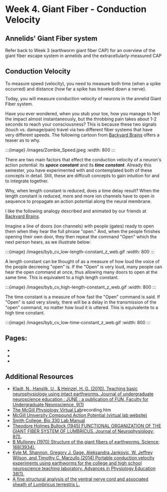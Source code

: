 # Week 4. Giant Fiber - Conduction Velocity

## Annelids' Giant Fiber system

Refer back to Week 3 (earthworm giant fiber CAP) for an overview of the giant fiber escape system in annelids and the extracellularly-measured CAP

## Conduction Velocity

To measure speed (velocity), you need to measure both time (when a spike occurred) and distance (how far a spike has traveled down a nerve).

Today, you will measure conduction velocity of neurons in the annelid Giant Fiber system. 

Have you ever wondered, when you stub your toe, how you manage to feel the impact almost instantaneously, but the throbbing pain takes about 1-2 seconds to reach your consciousness? This is because these two signals (touch vs. damage/pain) travel via two different fiber systems that have very different speeds. The following cartoon from [Backyard Brains](https://backyardbrains.com/) offers a teaser as to why.

:::{image} /images/Zombie_Speed.jpeg
:width: 800
:::

There are two main factors that effect the conduction velocity of a neuron's action potential: its ***space constant*** and its ***time constant***. Already this semester, you have experimented with and contemplated both of these concepts in detail. Still, these are difficult concepts to gain intuition for and to integrate together. 

Why, when length constant is reduced, does a time delay result? When the length constant is reduced, more and more ion channels have to open in sequence to propagate an action potential along the neural membrane. 

I like the following analogy described and animated by our friends at [Backyard Brains](https://backyardbrains.com/). 

Imagine a line of doors (ion channels) with people (gates) ready to open them when they hear the full phrase "open." And, when the people finishes opening their own door, they then repeat the command "Open" which the next person hears, as we illustrate below:

:::{image} /images/byb_cv_low-length-constant_z_web.gif
:width: 800
:::

A length constant can be thought of as a measure of how loud the voice of the people decreeing "open" is. If the "Open" is very loud, many people can hear the open command at once, thus allowing many doors to open at the same time. This is equivalent to a high length constant.

:::{image} /images/byb_cv_high-length-constant_z_web.gif
:width: 800
:::

The time constant is a measure of how fast the "Open" command is said. If "Open" is said very slowly, there will be a delay in the transmission of the "open" command, no matter how loud it is uttered. This is equivalente to a high time constant.

:::{image} /images/byb_cv_low-time-constant_z_web.gif
:width: 800
:::



## Pages:
- [](../earthworm-giant-fiber-cv/Lab-Manual_earthworm-giant-fiber-cv.md)
- [](../earthworm-giant-fiber-cv/Data-Explorer_earthworm-giant-fiber-cv.ipynb)
- [](../earthworm-giant-fiber-cv/Responses_earthworm-giant-fiber-cv.ipynb)

## Additional Resources

- [Kladt, N., Hanslik, U., & Heinzel, H. G. (2010). Teaching basic neurophysiology using intact earthworms. Journal of undergraduate neuroscience education : JUNE : a publication of FUN, Faculty for Undergraduate Neuroscience, 9(1)](http://www.ncbi.nlm.nih.gov/pmc/articles/pmc3597421/)
- [The McGill Physiology Virtual Lab](http://www.medicine.mcgill.ca/physio/vlab/CAP/)recording.htm
- [McGill University Compound Action Potential (virtual lab website)](http://www.medicine.mcgill.ca/physio/vlab/CAP/vlabmenuCAP.htm)
- [Smith College, Bio 330 Lab Manual](https://www.science.smith.edu/departments/neurosci/courses/bio330/labs/L4giants.html)
- [Theodore Holmes Bullock (1945) FUNCTIONAL ORGANIZATION OF THE GIANT FIBER SYSTEM OF LUMBRICUS. Journal of Neurophysiology; 8(1).](https://doi.org/10.1152/jn.1945.8.1.55)
- [B Mulloney (1970) Structure of the giant fibers of earthworms. Science; 168(3934).](https://doi-org.ezproxy.wesleyan.edu/10.1126/science.168.3934.994)
- [Kyle M. Shannon, Gregory J. Gage, Aleksandra Jankovic, W. Jeffrey Wilson, and Timothy C. Marzullo (2014) Portable conduction velocity experiments using earthworms for the college and high school neuroscience teaching laboratory. Advances in Physiology Education 38(1).](https://doi.org/10.1152/advan.00088.2013)
- [A fine structural analysis of the ventral nerve cord and associated sheath of Lumbricus terrestris L.](https://doi.org/10.1002/cne.901250308)